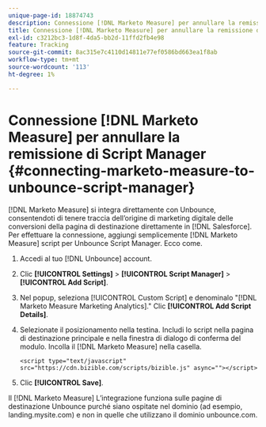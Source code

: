 ```yaml
---
unique-page-id: 18874743
description: Connessione [!DNL Marketo Measure] per annullare la remissione di Script Manager - [!DNL Marketo Measure] - Documentazione del prodotto
title: Connessione [!DNL Marketo Measure] per annullare la remissione di Script Manager
exl-id: c3212bc3-1d8f-4da5-bb2d-11ffd2fb4e98
feature: Tracking
source-git-commit: 8ac315e7c4110d14811e77ef0586bd663ea1f8ab
workflow-type: tm+mt
source-wordcount: '113'
ht-degree: 1%

---
```


# Connessione [!DNL Marketo Measure] per annullare la remissione di Script Manager {#connecting-marketo-measure-to-unbounce-script-manager}

[!DNL Marketo Measure] si integra direttamente con Unbounce, consentendoti di tenere traccia dell’origine di marketing digitale delle conversioni della pagina di destinazione direttamente in [!DNL Salesforce]. Per effettuare la connessione, aggiungi semplicemente [!DNL Marketo Measure] script per Unbounce Script Manager. Ecco come.

1. Accedi al tuo [!DNL Unbounce] account.
1. Clic **[!UICONTROL Settings]** > **[!UICONTROL Script Manager]** > **[!UICONTROL Add Script]**.
1. Nel popup, seleziona [!UICONTROL Custom Script] e denominalo &quot;[!DNL Marketo Measure Marketing Analytics].&quot; Clic **[!UICONTROL Add Script Details]**.
1. Selezionate il posizionamento nella testina. Includi lo script nella pagina di destinazione principale e nella finestra di dialogo di conferma del modulo. Incolla il [!DNL Marketo Measure] nella casella.

   `<script type="text/javascript" src="https://cdn.bizible.com/scripts/bizible.js" async=""></script>`

1. Clic **[!UICONTROL Save]**.

Il [!DNL Marketo Measure] L’integrazione funziona sulle pagine di destinazione Unbounce purché siano ospitate nel dominio (ad esempio, landing.mysite.com) e non in quelle che utilizzano il dominio unbounce.com.
